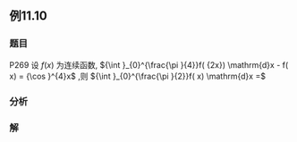 ## 例11.10
### 题目
P269 设 $f( x)$ 为连续函数, ${\int }_{0}^{\frac{\pi }{4}}f( {2x}) \mathrm{d}x - f( x) = {\cos }^{4}x$ ,则 ${\int }_{0}^{\frac{\pi }{2}}f( x) \mathrm{d}x =$ 
### 分析

### 解